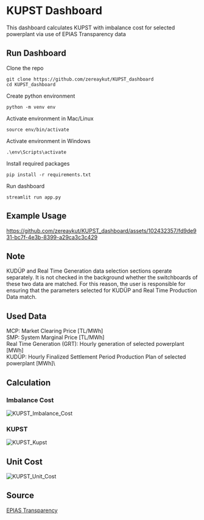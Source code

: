 # KUPST Dashboard
This dashboard calculates KUPST with imbalance cost for selected powerplant via use of EPIAS Transparency data

## Run Dashboard
Clone the repo
```shell
git clone https://github.com/zereaykut/KUPST_dashboard
cd KUPST_dashboard
```

Create python environment
```shell
python -m venv env
```

Activate environment in Mac/Linux 
```shell
source env/bin/activate
```

Activate environment in Windows 
```shell
.\env\Scripts\activate
```

Install required packages
```shell
pip install -r requirements.txt
```

Run dashboard
```shell
streamlit run app.py
```

## Example Usage
https://github.com/zereaykut/KUPST_dashboard/assets/102432357/fd9de931-bc7f-4e3b-8399-a29ca3c3c429

## Note
KUDÜP and Real Time Generation data selection sections operate separately. It is not checked in the background whether the switchboards of these two data are matched. For this reason, the user is responsible for ensuring that the parameters selected for KUDÜP and Real Time Production Data match.

## Used Data
MCP: Market Clearing Price [TL/MWh]\
SMP: System Marginal Price [TL/MWh]\
Real Time Generation (GRT): Hourly generation of selected powerplant [MWh]\
KUDÜP: Hourly Finalized Settlement Period Production Plan of selected powerplant [MWh]\

## Calculation

### Imbalance Cost
![KUPST_Imbalance_Cost](https://github.com/zereaykut/KUPST_dashboard/assets/102432357/3b6b80d6-3328-43bb-9166-9be3913c56b9)

### KUPST
![KUPST_Kupst](https://github.com/zereaykut/KUPST_dashboard/assets/102432357/f73b6d8a-1001-4dfd-9068-5b020356a82e)

## Unit Cost
![KUPST_Unit_Cost](https://github.com/zereaykut/KUPST_dashboard/assets/102432357/502f6808-ccbb-47ff-89a5-090cc55fffc9)

## Source 
[EPIAS Transparency](https://seffaflik.epias.com.tr/home)
